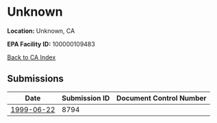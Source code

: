 # Unknown

**Location:** Unknown, CA

**EPA Facility ID:** 100000109483

[Back to CA Index](../../index.md)

## Submissions

| Date | Submission ID | Document Control Number |
|------|--------------|-------------------------|
| [1999-06-22](submissions/8794.md) | 8794 |  |

